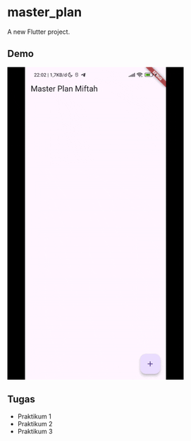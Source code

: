 # master_plan

A new Flutter project.

## Demo

![App Demo](https://github.com/Mifta24/master_plans_flutter/blob/main/Praktikum%201.gif)

## Tugas

- Praktikum 1
- Praktikum 2
- Praktikum 3

